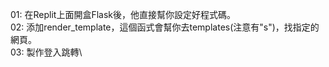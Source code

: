 01: 在Replit上面開盒Flask後，他直接幫你設定好程式碼。\
02: 添加render_template，這個函式會幫你去templates(注意有"s")，找指定的網頁。\
03: 製作登入跳轉\

